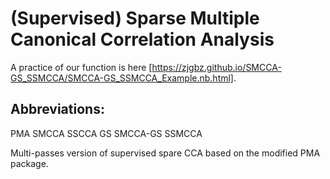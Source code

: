 # (Supervised) Sparse Multiple Canonical Correlation Analysis 

A practice of our function is here [https://zjgbz.github.io/SMCCA-GS_SSMCCA/SMCCA-GS_SSMCCA_Example.nb.html].

## Abbreviations:
PMA
SMCCA
SSCCA
GS
SMCCA-GS
SSMCCA

Multi-passes version of supervised spare CCA based on the modified PMA package.
